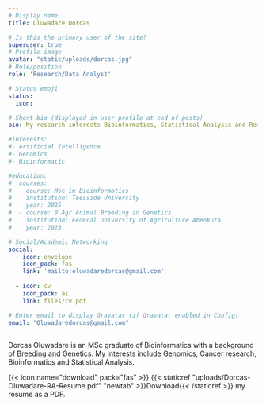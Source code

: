 ```yaml
---
# Display name
title: Oluwadare Dorcas

# Is this the primary user of the site?
superuser: true
# Profile image
avatar: "static/uploads/dorcas.jpg"
# Role/position
role: 'Research/Data Analyst'

# Status emoji
status:
  icon: 

# Short bio (displayed in user profile at end of posts)
bio: My research interests Bioinformatics, Statistical Analysis and Research.

#interests:
#- Artificial Intelligence
#- Genomics
#- Bioinformatic

#education:
#  courses:
#  - course: Msc in Bioinformatics
#    institution: Teesside University
#    year: 2025
#  - course: B.Agr Animal Breeding an Genetics
#    institution: Federal University of Agriculture Abeokuta
#    year: 2023

# Social/Academic Networking
social:
  - icon: envelope
    icon_pack: fas
    link: 'mailto:oluwadaredorcas@gmail.com'
  
  - icon: cv
    icon_pack: ai
    link: files/cv.pdf

# Enter email to display Gravatar (if Gravatar enabled in Config)
email: "Oluwadaredorcas@gmail.com"
---
```


Dorcas Oluwadare is an MSc graduate of Bioinformatics with a background of Breeding and Genetics. My interests include Genomics, Cancer research, Bioinformatics and Statistical Analysis. 

{{< icon name="download" pack="fas" >}} {{< staticref "uploads/Dorcas-Oluwadare-RA-Resume.pdf" "newtab" >}}Download{{< /staticref >}} my resumé as a PDF.

